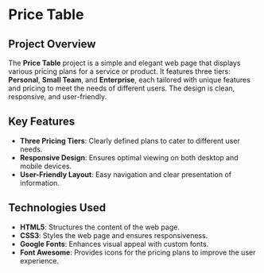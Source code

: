 # Price Table

## Project Overview

The **Price Table** project is a simple and elegant web page that displays various pricing plans for a service or product. It features three tiers: **Personal**, **Small Team**, and **Enterprise**, each tailored with unique features and pricing to meet the needs of different users. The design is clean, responsive, and user-friendly.

## Key Features

- **Three Pricing Tiers**: Clearly defined plans to cater to different user needs.
- **Responsive Design**: Ensures optimal viewing on both desktop and mobile devices.
- **User-Friendly Layout**: Easy navigation and clear presentation of information.

## Technologies Used

- **HTML5**: Structures the content of the web page.
- **CSS3**: Styles the web page and ensures responsiveness.
- **Google Fonts**: Enhances visual appeal with custom fonts.
- **Font Awesome**: Provides icons for the pricing plans to improve the user experience.
